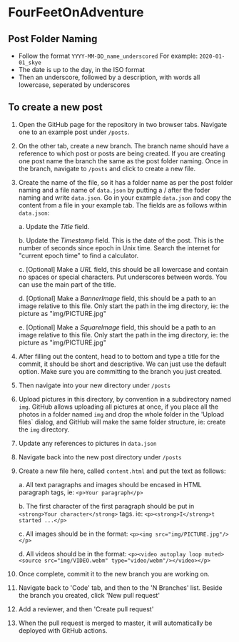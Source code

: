 # FourFeetOnAdventure

## Post Folder Naming

* Follow the format ```YYYY-MM-DD_name_underscored``` For example: ```2020-01-01_skye```
* The date is up to the day, in the ISO format
* Then an underscore, followed by a description, with words all lowercase, seperated by underscores

## To create a new post

1. Open the GitHub page for the repository in two browser tabs. Navigate one to an example post under ```/posts```. 

2. On the other tab, create a new branch. The branch name should have a reference to which post or posts are being created. If you are creating one post name the branch the same as the post folder naming. Once in the branch, navigate to ```/posts``` and click to create a new file.

3. Create the name of the file, so it has a folder name as per the post folder naming and a file name of `data.json` by putting a / after the foder naming and write `data.json`. Go in your example `data.json` and copy the content from a file in your example tab. The fields are as follows within `data.json`:

    a. Update the *Title* field.

    b. Update the *Timestamp* field. This is the date of the post. This is the number of seconds since epoch in Unix time. Search the internet for "current epoch time" to find a calculator.

    c. [Optional] Make a *URL* field, this should be all lowercase and contain no spaces or special characters. Put underscores between words. You can use the main part of the title.

    d. [Optional] Make a *BannerImage* field, this should be a path to an image relative to this file. Only start the path in the img directory, ie: the picture as "img/PICTURE.jpg"

    e. [Optional] Make a *SquareImage* field, this should be a path to an image relative to this file. Only start the path in the img directory, ie: the picture as "img/PICTURE.jpg"
    
4. After filling out the content, head to to bottom and type a title for the commit, it should be short and descriptive. We can just use the default option. Make sure you are committing to the branch you just created.

5. Then navigate into your new directory under ```/posts```

6. Upload pictures in this directory, by convention in a subdirectory named ```img```. GitHub allows uploading all pictures at once, if you place all the photos in a folder named ```img``` and drop the whole folder in the 'Upload files` dialog, and GitHub will make the same folder structure, ie: create the ```img``` directory.

7. Update any references to pictures in ```data.json```

8. Navigate back into the new post directory under ```/posts```

9. Create a new file here, called `content.html` and put the text as follows:

    a. All text paragraphs and images should be encased in HTML paragraph tags, ie: ```<p>Your paragraph</p>```

    b. The first character of the first paragraph should be put in ```<strong>Your character</strong>``` tags. ie: ```<p><strong>I</strong>t started ...</p>```

    c. All images should be in the format: ```<p><img src="img/PICTURE.jpg"/></p>```
    
    d. All videos should be in the format: ```<p><video autoplay loop muted><source src="img/VIDEO.webm" type="video/webm"/></video></p>```

10. Once complete, commit it to the new branch you are working on.

11. Navigate back to 'Code' tab, and then to the 'N Branches' list. Beside the branch you created, click 'New pull request'

12. Add a reviewer, and then 'Create pull request'

13. When the pull request is merged to master, it will automatically be deployed with GitHub actions.
